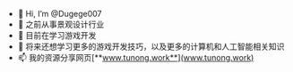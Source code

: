 - 👋 Hi, I’m @Dugege007
- 👀 之前从事景观设计行业
- 🌱 目前在学习游戏开发
- 💞️ 将来还想学习更多的游戏开发技巧，以及更多的计算机和人工智能相关知识
- 📫 我的资源分享网页[**www.tunong.work**](www.tunong.work)
